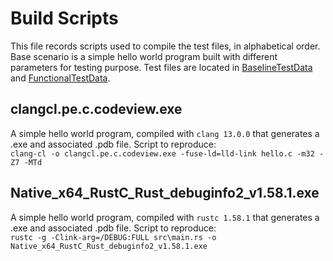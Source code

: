 # Build Scripts

This file records scripts used to compile the test files, in alphabetical order.
Base scenario is a simple hello world program built with different parameters for testing purpose.
Test files are located in [BaselineTestData](https://github.com/microsoft/binskim/tree/main/src/Test.FunctionalTests.BinSkim.Driver/BaselineTestData) and [FunctionalTestData](https://github.com/microsoft/binskim/tree/main/src/Test.FunctionalTests.BinSkim.Rules/FunctionalTestData).

## clangcl.pe.c.codeview.exe

A simple hello world program, compiled with `clang 13.0.0` that generates a .exe and associated .pdb file. Script to reproduce:  
`clang-cl -o clangcl.pe.c.codeview.exe -fuse-ld=lld-link hello.c -m32 -Z7 -MTd`

## Native_x64_RustC_Rust_debuginfo2_v1.58.1.exe

A simple hello world program, compiled with `rustc 1.58.1` that generates a .exe and associated .pdb file. Script to reproduce:  
`rustc -g -Clink-arg=/DEBUG:FULL src\main.rs -o Native_x64_RustC_Rust_debuginfo2_v1.58.1.exe`
